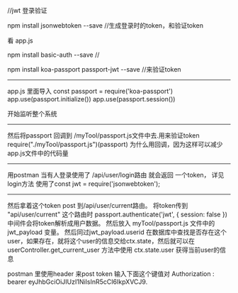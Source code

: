 //jwt 登录验证

npm install jsonwebtoken --save  //生成登录时的token，和验证token

看 app.js

npm install basic-auth --save   //

npm install koa-passport passport-jwt --save //来验证token

----------------------------------------------------------------------
app.js 里面导入 
const passport = require('koa-passport')
app.use(passport.initialize())
app.use(passport.session())

开始监听整个系统

-----
然后将passport 回调到 /myTool/passport.js文件中去.用来验证token
require("./myTool/passport.js")(passport)
为什么用回调，因为这样可以减少app.js文件中的代码量


-----
用postman
当有人登录使用了 /api/user/login路由 
就会返回 一个token，
详见login方法
使用了const jwt = require('jsonwebtoken');

-------
然后拿着这个token post 到/api/user/current路由。
将token传到 "api/user/current" 这个路由时
passport.authenticate('jwt', { session: false })中间件会将token解析成用户数据。
然后放入 myTool/passport.js 文件中的 jwt_payload 变量。
然后同过jwt_payload.userid 在数据库中查找是否存在这个user，如果存在，就将这个user的信息交给ctx.state，然后就可以在userController.get_current_user 方法中使用 ctx.state.user
获得当前user的信息


postman 里使用header 来post token
输入下面这个键值对
Authorization :   bearer eyJhbGciOiJIUzI1NiIsInR5cCI6IkpXVCJ9.